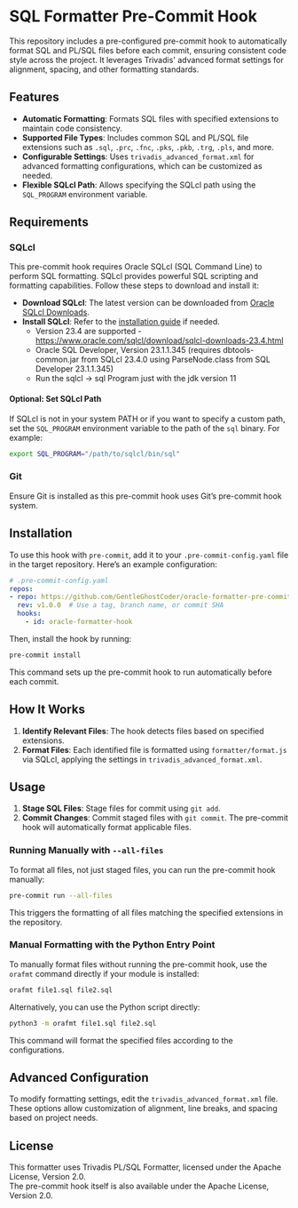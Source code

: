# SQL Formatter Pre-Commit Hook

This repository includes a pre-configured pre-commit hook to automatically format SQL and PL/SQL files before each commit, ensuring consistent code style across the project. It leverages Trivadis' advanced format settings for alignment, spacing, and other formatting standards.

## Features

- **Automatic Formatting**: Formats SQL files with specified extensions to maintain code consistency.
- **Supported File Types**: Includes common SQL and PL/SQL file extensions such as `.sql`, `.prc`, `.fnc`, `.pks`, `.pkb`, `.trg`, `.pls`, and more.
- **Configurable Settings**: Uses `trivadis_advanced_format.xml` for advanced formatting configurations, which can be customized as needed.
- **Flexible SQLcl Path**: Allows specifying the SQLcl path using the `SQL_PROGRAM` environment variable.

## Requirements

### SQLcl

This pre-commit hook requires Oracle SQLcl (SQL Command Line) to perform SQL formatting. SQLcl provides powerful SQL scripting and formatting capabilities. Follow these steps to download and install it:

- **Download SQLcl**: The latest version can be downloaded from [Oracle SQLcl Downloads](https://www.oracle.com/database/sqldeveloper/technologies/sqlcl/download/).
- **Install SQLcl**: Refer to the [installation guide](https://docs.oracle.com/en/database/oracle/sqlcl/19.4/sclsg/installing-and-getting-started-with-sqlcl.html) if needed.
  - Version 23.4 are supported - https://www.oracle.com/sqlcl/download/sqlcl-downloads-23.4.html
  - Oracle SQL Developer, Version 23.1.1.345 (requires dbtools-common.jar from SQLcl 23.4.0 using ParseNode.class from SQL Developer 23.1.1.345)
  - Run the sqlcl  -> sql Program just with the jdk version 11


#### Optional: Set SQLcl Path

If SQLcl is not in your system PATH or if you want to specify a custom path, set the `SQL_PROGRAM` environment variable to the path of the `sql` binary. For example:

```bash
export SQL_PROGRAM="/path/to/sqlcl/bin/sql"
```

### Git

Ensure Git is installed as this pre-commit hook uses Git’s pre-commit hook system.

## Installation

To use this hook with `pre-commit`, add it to your `.pre-commit-config.yaml` file in the target repository. Here’s an example configuration:

```yaml
# .pre-commit-config.yaml
repos:
- repo: https://github.com/GentleGhostCoder/oracle-formatter-pre-commit-hook  # Replace with your GitHub repo URL
  rev: v1.0.0  # Use a tag, branch name, or commit SHA
  hooks:
    - id: oracle-formatter-hook
```

Then, install the hook by running:

```bash
pre-commit install
```

This command sets up the pre-commit hook to run automatically before each commit.

## How It Works

1. **Identify Relevant Files**: The hook detects files based on specified extensions.
2. **Format Files**: Each identified file is formatted using `formatter/format.js` via SQLcl, applying the settings in `trivadis_advanced_format.xml`.

## Usage

1. **Stage SQL Files**: Stage files for commit using `git add`.
2. **Commit Changes**: Commit staged files with `git commit`. The pre-commit hook will automatically format applicable files.

### Running Manually with `--all-files`

To format all files, not just staged files, you can run the pre-commit hook manually:

```bash
pre-commit run --all-files
```

This triggers the formatting of all files matching the specified extensions in the repository.

### Manual Formatting with the Python Entry Point

To manually format files without running the pre-commit hook, use the `orafmt` command directly if your module is installed:

```bash
orafmt file1.sql file2.sql
```

Alternatively, you can use the Python script directly:

```bash
python3 -m orafmt file1.sql file2.sql
```

This command will format the specified files according to the configurations.

## Advanced Configuration

To modify formatting settings, edit the `trivadis_advanced_format.xml` file. These options allow customization of alignment, line breaks, and spacing based on project needs.

## License

This formatter uses Trivadis PL/SQL Formatter, licensed under the Apache License, Version 2.0.  
The pre-commit hook itself is also available under the Apache License, Version 2.0.
